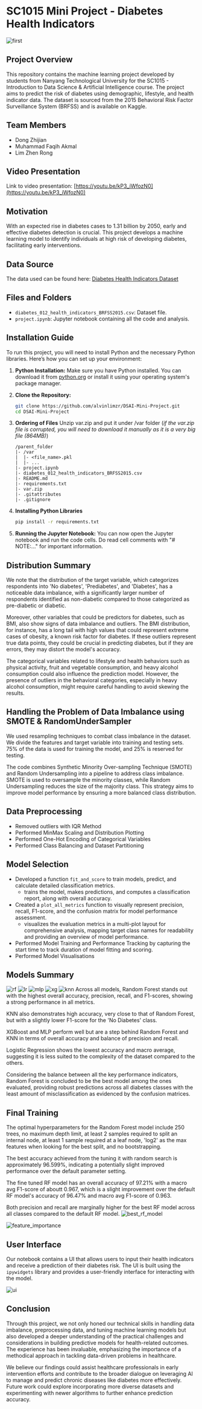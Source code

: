 # SC1015 Mini Project - Diabetes Health Indicators

![first](./assets/first.png)

## Project Overview

This repository contains the machine learning project developed by students from Nanyang Technological University for the SC1015 - Introduction to Data Science & Artificial Intelligence course. The project aims to predict the risk of diabetes using demographic, lifestyle, and health indicator data. The dataset is sourced from the 2015 Behavioral Risk Factor Surveillance System (BRFSS) and is available on Kaggle.

## Team Members

- Dong Zhijian
- Muhammad Faqih Akmal
- Lim Zhen Rong

## Video Presentation

Link to video presentation: [https://youtu.be/kP3_iWfozN0](https://youtu.be/kP3_iWfozN0)

## Motivation

With an expected rise in diabetes cases to 1.31 billion by 2050, early and effective diabetes detection is crucial. This project develops a machine learning model to identify individuals at high risk of developing diabetes, facilitating early interventions.

## Data Source

The data used can be found here: [Diabetes Health Indicators Dataset](https://www.kaggle.com/datasets/alexteboul/diabetes-health-indicators-dataset)

## Files and Folders

- `diabetes_012_health_indicators_BRFSS2015.csv`: Dataset file.
- `project.ipynb`: Jupyter notebook containing all the code and analysis.

## Installation Guide

To run this project, you will need to install Python and the necessary Python libraries. Here’s how you can set up your environment:

1. **Python Installation:**
   Make sure you have Python installed. You can download it from [python.org](https://www.python.org/downloads/) or install it using your operating system's package manager.
2. **Clone the Repository:**

   ```bash
   git clone https://github.com/alvinlimzr/DSAI-Mini-Project.git
   cd DSAI-Mini-Project

   ```
3. **Ordering of Files**
   Unzip var.zip and put it under /var folder
   (*if the var.zip file is corrupted, you will need to download it manually as it is a very big file (864MB)*)

   ```
   /parent_folder
   |- /var
   |  |- <file_name>.pkl
   |  |- ...
   |- project.ipynb
   |- diabetes_012_health_indicators_BRFSS2015.csv
   |- README.md
   |- requirements.txt
   |- var.zip
   |- .gitattributes
   |- .gitignore
   ```
4. **Installing Python Libraries**

   ```bash
   pip install -r requirements.txt
   ```
5. **Running the Jupyter Notebook:**
   You can now open the Jupyter notebook and run the code cells. Do read cell comments with "# NOTE:..." for important information.

## Distribution Summary

We note that the distribution of the target variable, which categorizes respondents into 'No diabetes', 'Prediabetes', and 'Diabetes', has a noticeable data imbalance, with a significantly larger number of respondents identified as non-diabetic compared to those categorized as pre-diabetic or diabetic.

Moreover, other variables that could be predictors for diabetes, such as BMI, also show signs of data imbalance and outliers. The BMI distribution, for instance, has a long tail with high values that could represent extreme cases of obesity, a known risk factor for diabetes. If these outliers represent true data points, they could be crucial in predicting diabetes, but if they are errors, they may distort the model's accuracy.

The categorical variables related to lifestyle and health behaviors such as physical activity, fruit and vegetable consumption, and heavy alcohol consumption could also influence the prediction model. However, the presence of outliers in the behavioral categories, especially in heavy alcohol consumption, might require careful handling to avoid skewing the results.

## Handling the Problem of Data Imbalance using SMOTE & RandomUnderSampler

We used resampling techniques to combat class imbalance in the dataset. We divide the features and target variable into training and testing sets. 75% of the data is used for training the model, and 25% is reserved for testing.

The code combines Synthetic Minority Over-sampling Technique (SMOTE) and Random Undersampling into a pipeline to address class imbalance. SMOTE is used to oversample the minority classes, while Random Undersampling reduces the size of the majority class. This strategy aims to improve model performance by ensuring a more balanced class distribution.

## Data Preprocessing

- Removed outliers with IQR Method
- Performed MinMax Scaling and Distribution Plotting
- Performed One-Hot Encoding of Categorical Variables
- Performed Class Balancing and Dataset Partitioning

## Model Selection

- Developed a function `fit_and_score` to train models, predict, and calculate detailed classification metrics.
  - trains the model, makes predictions, and computes a classification report, along with overall accuracy.
- Created a `plot_all_metrics` function to visually represent precision, recall, F1-score, and the confusion matrix for model performance assessment.
  - visualizes the evaluation metrics in a multi-plot layout for comprehensive analysis, mapping target class names for readability and providing an overview of model performance.
- Performed Model Training and Performance Tracking by capturing the start time to track duration of model fitting and scoring.
- Performed Model Visualisations

## Models Summary

![rf](./assets/rf.jpg)
![lr](./assets/lr.jpg)
![mlp](./assets/mlp.jpg)
![xg](./assets/xg.jpg)
![knn](./assets/knn.jpg)
Across all models, Random Forest stands out with the highest overall accuracy, precision, recall, and F1-scores, showing a strong performance in all metrics.

KNN also demonstrates high accuracy, very close to that of Random Forest, but with a slightly lower F1-score for the 'No Diabetes' class.

XGBoost and MLP perform well but are a step behind Random Forest and KNN in terms of overall accuracy and balance of precision and recall.

Logistic Regression shows the lowest accuracy and macro average, suggesting it is less suited to the complexity of the dataset compared to the others.

Considering the balance between all the key performance indicators, Random Forest is concluded to be the best model among the ones evaluated, providing robust predictions across all diabetes classes with the least amount of misclassification as evidenced by the confusion matrices.

## Final Training

The optimal hyperparameters for the Random Forest model include 250 trees, no maximum depth limit, at least 2 samples required to split an internal node, at least 1 sample required at a leaf node, 'log2' as the max features when looking for the best split, and no bootstrapping.

The best accuracy achieved from the tuning it with random search is approximately 96.599%, indicating a potentially slight improved performance over the default parameter setting.

The fine tuned RF model has an overall accuracy of 97.21% with a macro avg F1-score of aboutt 0.967, which is a slight improvement over the default RF model's accuracy of 96.47% and macro avg F1-score of 0.963.

Both precision and recall are marginally higher for the best RF model across all classes compared to the default RF model.
![best_rf_model](./assets/best_rf_model.jpg)

![feature_importance](./assets/20feature.jpg)

## User Interface

Our notebook contains a UI that allows users to input their health indicators and receive a prediction of their diabetes risk. The UI is built using the `ipywidgets` library and provides a user-friendly interface for interacting with the model.

![ui](./assets/ui.png)

## Conclusion

Through this project, we not only honed our technical skills in handling data imbalance, preprocessing data, and tuning machine learning models but also developed a deeper understanding of the practical challenges and considerations in building predictive models for health-related outcomes. The experience has been invaluable, emphasizing the importance of a methodical approach in tackling data-driven problems in healthcare.

We believe our findings could assist healthcare professionals in early intervention efforts and contribute to the broader dialogue on leveraging AI to manage and predict chronic diseases like diabetes more effectively. Future work could explore incorporating more diverse datasets and experimenting with newer algorithms to further enhance prediction accuracy.
